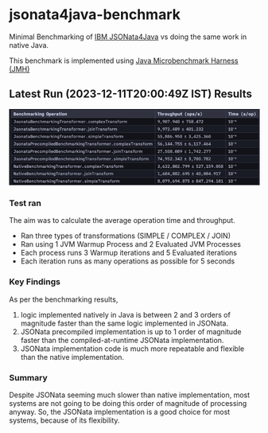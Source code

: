 # jsonata4java-benchmark

Minimal Benchmarking of [IBM JSONata4Java](https://github.com/IBM/JSONata4Java) vs doing the same
work in native Java.

This benchmark is implemented
using [Java Microbenchmark Harness (JMH)](https://github.com/openjdk/jmh)

## Latest Run (2023-12-11T20:00:49Z IST) Results

[![img.png](assets/2023-12-11T20:00:49Z.png)](https://github.com/Dhi13man/jsonata4java-benchmark/blob/218dd4403842fecb80a0713c1a80c83396089eb9/reports/2023-12-11T20%3A00%3A49Z/native_vs_jsonata_vs_jsonata_precompiled.txt)

### Test ran

The aim was to calculate the average operation time and throughput.

- Ran three types of transformations (SIMPLE / COMPLEX / JOIN)
- Ran using 1 JVM Warmup Process and 2 Evaluated JVM Processes
- Each process runs 3 Warmup iterations and 5 Evaluated iterations
- Each iteration runs as many operations as possible for 5 seconds

### Key Findings

As per the benchmarking results,

1. logic implemented natively in Java is between 2 and 3 orders of magnitude faster than
   the same logic implemented in JSONata.
2. JSONata precompiled implementation is up to 1 order of magnitude faster than the
   compiled-at-runtime JSONata implementation.
3. JSONata implementation code is much more repeatable and flexible than the native
   implementation.

### Summary

Despite JSONata seeming much slower than native implementation, most systems are not going to be
doing this order of magnitude of processing anyway. So, the JSONata implementation is a good choice
for most systems, because of its flexibility.
